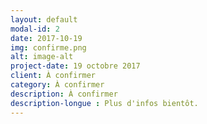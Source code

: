 ```yaml
---
layout: default
modal-id: 2
date: 2017-10-19
img: confirme.png
alt: image-alt
project-date: 19 octobre 2017
client: À confirmer
category: À confirmer
description: À confirmer
description-longue : Plus d'infos bientôt. 
---
```

